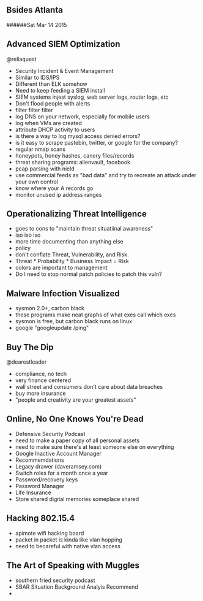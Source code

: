 Bsides Atlanta
--------------
######Sat Mar 14 2015

Advanced SIEM Optimization
--------------------------
@reliaquest
- Security Incident & Event Management
- Similar to IDS/IPS
- Different than ELK somehow
- Need to keep feeding a SIEM install
- SIEM systems injest syslog, web server logs, router logs, etc
- Don't flood people with alerts
- filter filter filter
- log DNS on your network, especially for mobile users
- log when VMs are created
- attribute DHCP activity to users
- is there a way to log mysql access denied errors?
- is it easy to scrape pastebin, twitter, or google for the company?
- regular nmap scans
- honeypots, honey hashes, canery files/records
- threat sharing programs: alienvault, facebook
- pcap parsing with nield
- use commercial feeds as "bad data" and try to recreate an attack under your own control
- know where your A records go
- monitor unused ip address ranges

Operationalizing Threat Intelligence
------------------------------------
- goes to cons to "maintain threat situatiinal awareness"
- iso iso iso
- more time documenting than anything else
- policy
- don't conflate Threat, Vulnerability, and Risk.
- Threat * Probability * Business Impact = Risk
- colors are important to management
- Do I need to stop normal patch policies to patch this vuln?

Malware Infection Visualized
----------------------------
- sysmon 2.0+, carbon black
- these programs make neat graphs of what exes call which exes
- sysmon is free, but carbon black runs on linux
- google "googleupdate /ping"

Buy The Dip
-----------
@dearestleader
- compliance, no tech
- very finance centered
- wall street and consumers don't care about data breaches
- buy more insurance
- "people and creativity are your greatest assets"

Online, No One Knows You're Dead
--------------------------------
- Defensive Security Podcast
- need to make a paper copy of all personal assets
- need to make sure there's at least someone else on everything
- Google Inactive Account Manager
- Recommemdations
 - Legacy drawer (daveramsey.com)
 - Switch roles for a month once a year
 - Password/recovery keys
 - Password Manager
 - Life Insurance
 - Store shared digital memories someplace shared

Hacking 802.15.4
----------------
- apimote wifi hacking board
- packet in packet is kinda like vlan hopping
- need to becareful with native vlan access

The Art of Speaking with Muggles
--------------------------------
- southern fried security podcast
- SBAR Situation Background Analyis Recommend
-